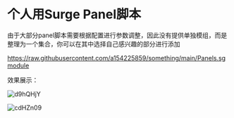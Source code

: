 # 个人用Surge Panel脚本

由于大部分panel脚本需要根据配置进行参数调整，因此没有提供单独模组，而是整理为一个集合，你可以在其中选择自己感兴趣的部分进行添加

https://raw.githubusercontent.com/a154225859/something/main/Panels.sgmodule

效果展示：

![d9hQHjY](https://i.imgur.com/d9hQHjY.jpg)

![cdHZn09](https://i.imgur.com/cdHZn09.jpg)





